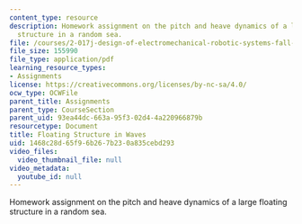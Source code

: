 ```yaml
---
content_type: resource
description: Homework assignment on the pitch and heave dynamics of a large floating
  structure in a random sea.
file: /courses/2-017j-design-of-electromechanical-robotic-systems-fall-2009/1468c28d65f96b267b230a835cebd293_MIT2_017JF09_p28.pdf
file_size: 155990
file_type: application/pdf
learning_resource_types:
- Assignments
license: https://creativecommons.org/licenses/by-nc-sa/4.0/
ocw_type: OCWFile
parent_title: Assignments
parent_type: CourseSection
parent_uid: 93ea44dc-663a-95f3-02d4-4a220966879b
resourcetype: Document
title: Floating Structure in Waves
uid: 1468c28d-65f9-6b26-7b23-0a835cebd293
video_files:
  video_thumbnail_file: null
video_metadata:
  youtube_id: null
---
```

Homework assignment on the pitch and heave dynamics of a large floating structure in a random sea.